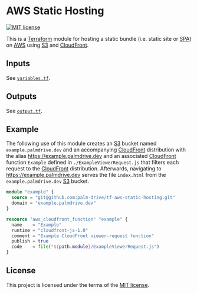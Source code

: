 # AWS Static Hosting

[![MIT license](https://img.shields.io/badge/license-MIT-blue.svg)](./LICENSE.txt)

This is a [Terraform] module for hosting a static bundle (i.e. static site or [SPA]) on [AWS] using [S3] and [CloudFront].

## Inputs

See [`variables.tf`](variables.tf).

## Outputs

See [`output.tf`](output.tf).

## Example

The following use of this module creates an [S3] bucket named `example.palmdrive.dev` and an accompanying [CloudFront] distribution with the alias https://example.palmdrive.dev and an associated [CloudFront] function `Example` defined in `./ExampleViewerRequest.js` that filters each request to the [CloudFront] distribution. Afterwards, navigating to https://example.palmdrive.dev serves the file `index.html` from the `example.palmdrive.dev` [S3] bucket.

```terraform
module "example" {
  source = "git@github.com:palm-drive/tf-aws-static-hosting.git"
  domain = "example.palmdrive.dev"
}

resource "aws_cloudfront_function" "example" {
  name    = "Example"
  runtime = "cloudfront-js-1.0"
  comment = "Example CloudFront viewer-request function"
  publish = true
  code    = file("${path.module}/ExampleViewerRequest.js")
}
```

## License

This project is licensed under the terms of the [MIT license](https://en.wikipedia.org/wiki/MIT_License).

[AWS]: https://aws.amazon.com/
[CloudFront]: https://aws.amazon.com/cloudfront/
[S3]: https://aws.amazon.com/s3/
[SPA]: https://developer.mozilla.org/en-US/docs/Glossary/SPA
[Terraform]: https://www.terraform.io/
